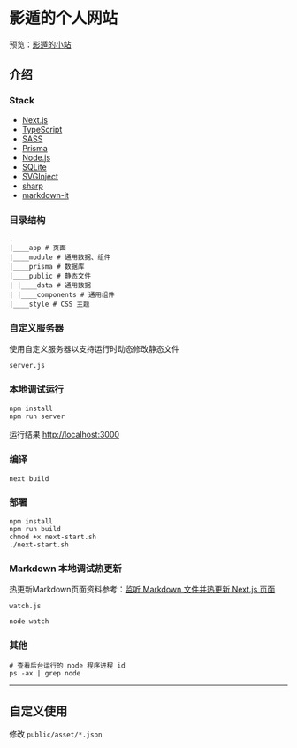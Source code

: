 # 影遁的个人网站

预览：[影遁的小站](https://shadowmeld.cool)

## 介绍

### Stack
- [Next.js](https://nextjs.org/)
- [TypeScript](https://www.typescriptlang.org/)
- [SASS](https://sass-lang.com/)
- [Prisma](https://www.prisma.io/)
- [Node.js](https://nodejs.org)
- [SQLite](https://www.sqlite.org)
- [SVGInject](https://github.com/iconfu/svg-inject)
- [sharp](https://sharp.pixelplumbing.com/)
- [markdown-it](https://github.com/markdown-it/markdown-it)

### 目录结构

```
.
|____app # 页面
|____module # 通用数据、组件
|____prisma # 数据库
|____public # 静态文件
| |____data # 通用数据
| |____components # 通用组件
|____style # CSS 主题
```

### 自定义服务器

使用自定义服务器以支持运行时动态修改静态文件

`server.js`

### 本地调试运行

```bash
npm install
npm run server
```

运行结果 [http://localhost:3000](http://localhost:3000) 

### 编译

```
next build
```

### 部署

```
npm install
npm run build
chmod +x next-start.sh
./next-start.sh
```

### Markdown 本地调试热更新

热更新Markdown页面资料参考：[监听 Markdown 文件并热更新 Next.js 页面](https://gauliang.github.io/blogs/2022/watch-markdown-files-and-hot-load-the-nextjs-page/)

`watch.js`

```
node watch
```

### 其他

```
# 查看后台运行的 node 程序进程 id
ps -ax | grep node 
```

---

## 自定义使用

修改 `public/asset/*.json`